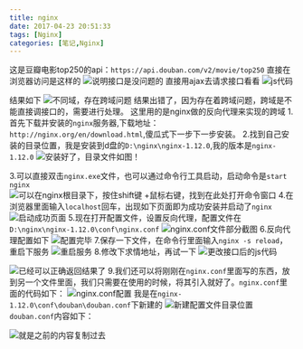 ```yaml
---
title: nginx
date: 2017-04-23 20:51:33
tags: [Nginx]
categories: [笔记,Nginx]
---
```

这是豆瓣电影top250的api：`https://api.douban.com/v2/movie/top250`
直接在浏览器访问是这样的
![说明接口是没问题的](http://upload-images.jianshu.io/upload_images/4760143-209c9a2a4d156a84.png?imageMogr2/auto-orient/strip%7CimageView2/2/w/1240)
直接用ajax去请求接口看看
![js代码](http://upload-images.jianshu.io/upload_images/4760143-aeffc563a16b7cdb.png?imageMogr2/auto-orient/strip%7CimageView2/2/w/1240)
<!--more-->
结果如下
![不同域，存在跨域问题](http://upload-images.jianshu.io/upload_images/4760143-c8917e3cb3f1230b.png?imageMogr2/auto-orient/strip%7CimageView2/2/w/1240)
结果出错了，因为存在着跨域问题，跨域是不能直接调接口的，需要进行处理。
这里用的是nginx做的反向代理来实现的跨域
1.首先下载并安装的`nginx`服务器,下载地址：`http://nginx.org/en/download.html`,傻瓜式下一步下一步安装。
2.找到自己安装的目录位置，我是安装到d盘的`D:\nginx\nginx-1.12.0`,我的版本是`nginx-1.12.0`
![安装好了，目录文件如图！](http://upload-images.jianshu.io/upload_images/4760143-7dc8e2c3a6e36022.png?imageMogr2/auto-orient/strip%7CimageView2/2/w/1240)

3.可以直接双击`nginx.exe`文件，也可以通过命令行工具启动，启动命令是`start nginx`
![可以在`nginx`根目录下，按住`shift键 `+鼠标右键，找到`在此处打开命令窗口`](http://upload-images.jianshu.io/upload_images/4760143-be270a1b71863323.png?imageMogr2/auto-orient/strip%7CimageView2/2/w/1240)
4.在浏览器里面输入`localhost`回车，出现如下页面即为成功安装并启动了`nginx`
![启动成功页面](http://upload-images.jianshu.io/upload_images/4760143-b3e24bd40f6e3d70.png?imageMogr2/auto-orient/strip%7CimageView2/2/w/1240)
5.现在打开配置文件，设置反向代理，配置文件在`D:\nginx\nginx-1.12.0\conf\nginx.conf`
![nginx.conf文件部分截图](http://upload-images.jianshu.io/upload_images/4760143-8ef362c444a52c9d.png?imageMogr2/auto-orient/strip%7CimageView2/2/w/1240)
6.反向代理配置如下
![配置完毕](http://upload-images.jianshu.io/upload_images/4760143-f51283417bd69114.png?imageMogr2/auto-orient/strip%7CimageView2/2/w/1240)
7.保存一下文件，在命令行里面输入`nginx -s reload`，重启下服务
![重启服务](http://upload-images.jianshu.io/upload_images/4760143-79228c0a2f6fb342.png?imageMogr2/auto-orient/strip%7CimageView2/2/w/1240)
8.修改下求情地址，再试一下
![更改接口后的js代码](http://upload-images.jianshu.io/upload_images/4760143-12a3d12b29d8f7e6.png?imageMogr2/auto-orient/strip%7CimageView2/2/w/1240)

![已经可以正确返回结果了](http://upload-images.jianshu.io/upload_images/4760143-29ed29fd2c4169ab.png?imageMogr2/auto-orient/strip%7CimageView2/2/w/1240)
9.我们还可以将刚刚在`nginx.conf`里面写的东西，放到另一个文件里面，我们只需要在使用的时候，将其引入就好了。`nginx.conf`里面的代码如下：
![nginx.conf配置](http://upload-images.jianshu.io/upload_images/4760143-dad019c9146b1e11.png?imageMogr2/auto-orient/strip%7CimageView2/2/w/1240)
我是在`nginx-1.12.0\conf\douban\douban.conf`下新建的
![新建配置文件目录位置](http://upload-images.jianshu.io/upload_images/4760143-2d4d80cc9a44d2ba.png?imageMogr2/auto-orient/strip%7CimageView2/2/w/1240)
`douban.conf`内容如下：

![就是之前的内容复制过去](http://upload-images.jianshu.io/upload_images/4760143-1ef41116b6ac82b0.png?imageMogr2/auto-orient/strip%7CimageView2/2/w/1240)